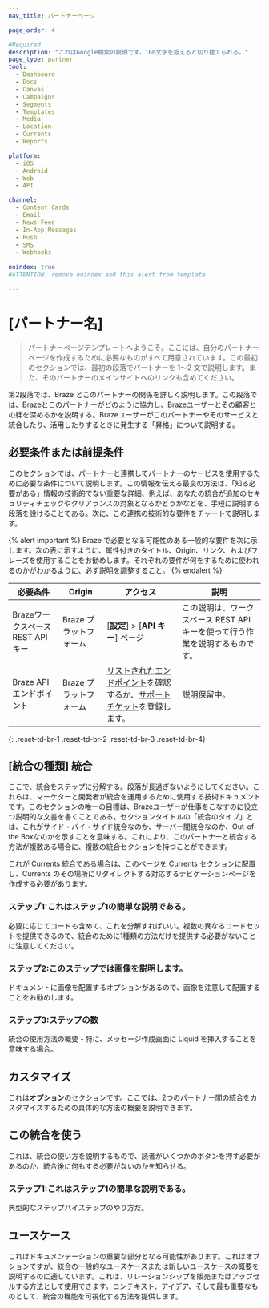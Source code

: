 ```yaml
---
nav_title: パートナーページ

page_order: 4

#Required
description: "これはGoogle検索の説明です。160文字を超えると切り捨てられる。"
page_type: partner
tool:
  - Dashboard
  - Docs
  - Canvas
  - Campaigns
  - Segments
  - Templates
  - Media
  - Location
  - Currents
  - Reports

platform:
  - iOS
  - Android
  - Web
  - API

channel:
  - Content Cards
  - Email
  - News Feed
  - In-App Messages
  - Push
  - SMS
  - Webhooks
  
noindex: true
#ATTENTION: remove noindex and this alert from template

---
```


# \[パートナー名]

> パートナーページテンプレートへようこそ。ここには、自分のパートナーページを作成するために必要なものがすべて用意されています。この最初のセクションでは、最初の段落でパートナーを 1～2 文で説明します。また、そのパートナーのメインサイトへのリンクも含めてください。

第2段落では、Braze とこのパートナーの関係を詳しく説明します。この段落では、Brazeとこのパートナーがどのように協力し、Brazeユーザーとその顧客との絆を深めるかを説明する。Brazeユーザーがこのパートナーやそのサービスと統合したり、活用したりするときに発生する「昇格」について説明する。

## 必要条件または前提条件

このセクションでは、パートナーと連携してパートナーのサービスを使用するために必要な条件について説明します。この情報を伝える最良の方法は、「知る必要がある」情報の技術的でない重要な詳細、例えば、あなたの統合が追加のセキュリティチェックやクリアランスの対象となるかどうかなどを、手短に説明する段落を設けることである。次に、この連携の技術的な要件をチャートで説明します。

{% alert important %}
Braze で必要となる可能性のある一般的な要件を次に示します。次の表に示すように、属性付きのタイトル、Origin、リンク、およびフレーズを使用することをお勧めします。それぞれの要件が何をするために使われるのかがわかるように、必ず説明を調整すること。
{% endalert %}

| 必要条件 | Origin | アクセス | 説明 |
|---|---|---|---|
|BrazeワークスペースREST APIキー | Braze プラットフォーム | \[**設定**] > \[**API キー**] ページ | この説明は、ワークスペース REST API キーを使って行う作業を説明するものです。 |
|Braze APIエンドポイント | Braze プラットフォーム | [リストされたエンドポイント]({{site.baseurl}}/developer_guide/rest_api/basics/#endpoints)を確認するか、[サポートチケット]({{site.baseurl}}/braze_support/)を登録します。 | 説明保留中。 |
{: .reset-td-br-1 .reset-td-br-2 .reset-td-br-3 .reset-td-br-4}

## \[統合の種類] 統合

ここで、統合をステップに分解する。段落が長過ぎないようにしてください。これらは、マーケターと開発者が統合を運用するために使用する技術ドキュメントです。このセクションの唯一の目標は、Brazeユーザーが仕事をこなすのに役立つ説明的な文書を書くことである。セクションタイトルの「統合のタイプ」とは、これがサイド・バイ・サイド統合なのか、サーバー間統合なのか、Out-of-the Boxなのかを示すことを意味する。これにより、このパートナーと統合する方法が複数ある場合に、複数の統合セクションを持つことができます。

これが Currents 統合である場合は、このページを Currents セクションに配置し、Currents のその場所にリダイレクトする対応するナビゲーションページを作成する必要があります。

### ステップ1:これはステップ1の簡単な説明である。

必要に応じてコードも含めて、これを分解すればいい。複数の異なるコードセットを提供できるので、統合のために1種類の方法だけを提供する必要がないことに注意してください。

### ステップ2:このステップでは画像を説明します。

ドキュメントに画像を配置するオプションがあるので、画像を注意して配置することをお勧めします。

### ステップ3:ステップの数

統合の使用方法の概要 - 特に、メッセージ作成画面に Liquid を挿入することを意味する場合。

## カスタマイズ

これは**オプション**のセクションです。ここでは、2つのパートナー間の統合をカスタマイズするための具体的な方法の概要を説明できます。

## この統合を使う

これは、統合の使い方を説明するもので、読者がいくつかのボタンを押す必要があるのか、統合後に何もする必要がないのかを知らせる。

### ステップ1:これはステップ1の簡単な説明である。

典型的なステップバイステップのやり方だ。

## ユースケース

これはドキュメンテーションの重要な部分となる可能性があります。これはオプションですが、統合の一般的なユースケースまたは新しいユースケースの概要を説明するのに適しています。これは、リレーションシップを販売またはアップセルする方法として使用できます。コンテキスト、アイデア、そして最も重要なものとして、統合の機能を可視化する方法を提供します。

